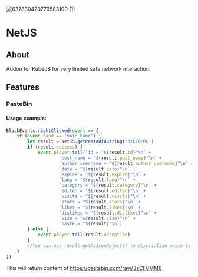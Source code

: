 ![637830420779583100 (1)](https://github.com/KostromDan/NetJS/assets/90044015/5ff2e169-bc09-4d0d-8176-78671884a70e)
# NetJS

## About

Addon for KubeJS for very limited safe network interaction.

## Features

### PasteBin

#### Usage example:

```js
BlockEvents.rightClicked(event => {
    if (event.hand == 'main_hand') {
        let result = NetJS.getPasteBinString('3zCF8MM6')
        if (result.success) {
            event.player.tell(`id = "${result.id}"\n` +
                    `post_name = "${result.post_name}"\n` +
                    `author_username = "${result.author_username}"\n` +
                    `date = "${result.date}"\n` +
                    `expire = "${result.expire}"\n` +
                    `lang = "${result.lang}"\n` +
                    `category = "${result.category}"\n` +
                    `edited = "${result.edited}"\n` +
                    `visits = "${result.visits}"\n` +
                    `stars = "${result.stars}"\n` +
                    `likes = "${result.likes}"\n` +
                    `dislikes = "${result.dislikes}"\n` +
                    `size = "${result.size}"\n` +
                    `paste = "${result}"\n`)
        } else {
            event.player.tell(result.exception)
        }
        //You can use result.getAsJsonObject() to deserialize paste to Json object
    }
})
```

This will return content of <https://pastebin.com/raw/3zCF8MM6>
